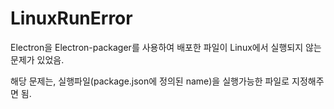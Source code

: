 # LinuxRunError
Electron을 Electron-packager를 사용하여 배포한 파일이 Linux에서 실행되지 않는 문제가 있었음.

해당 문제는, 실행파일(package.json에 정의된 name)을 실행가능한 파일로 지정해주면 됨.
